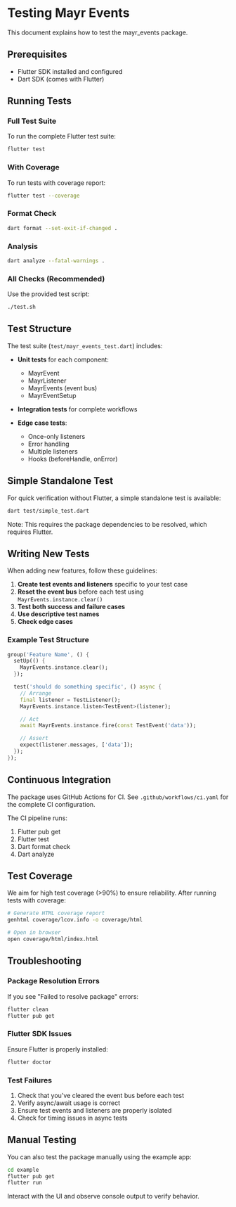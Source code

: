 # Testing Mayr Events

This document explains how to test the mayr_events package.

## Prerequisites

- Flutter SDK installed and configured
- Dart SDK (comes with Flutter)

## Running Tests

### Full Test Suite

To run the complete Flutter test suite:

```bash
flutter test
```

### With Coverage

To run tests with coverage report:

```bash
flutter test --coverage
```

### Format Check

```bash
dart format --set-exit-if-changed .
```

### Analysis

```bash
dart analyze --fatal-warnings .
```

### All Checks (Recommended)

Use the provided test script:

```bash
./test.sh
```

## Test Structure

The test suite (`test/mayr_events_test.dart`) includes:

- **Unit tests** for each component:
  - MayrEvent
  - MayrListener
  - MayrEvents (event bus)
  - MayrEventSetup

- **Integration tests** for complete workflows

- **Edge case tests**:
  - Once-only listeners
  - Error handling
  - Multiple listeners
  - Hooks (beforeHandle, onError)

## Simple Standalone Test

For quick verification without Flutter, a simple standalone test is available:

```bash
dart test/simple_test.dart
```

Note: This requires the package dependencies to be resolved, which requires Flutter.

## Writing New Tests

When adding new features, follow these guidelines:

1. **Create test events and listeners** specific to your test case
2. **Reset the event bus** before each test using `MayrEvents.instance.clear()`
3. **Test both success and failure cases**
4. **Use descriptive test names**
5. **Check edge cases**

### Example Test Structure

```dart
group('Feature Name', () {
  setUp(() {
    MayrEvents.instance.clear();
  });

  test('should do something specific', () async {
    // Arrange
    final listener = TestListener();
    MayrEvents.instance.listen<TestEvent>(listener);

    // Act
    await MayrEvents.instance.fire(const TestEvent('data'));

    // Assert
    expect(listener.messages, ['data']);
  });
});
```

## Continuous Integration

The package uses GitHub Actions for CI. See `.github/workflows/ci.yaml` for the complete CI configuration.

The CI pipeline runs:
1. Flutter pub get
2. Flutter test
3. Dart format check
4. Dart analyze

## Test Coverage

We aim for high test coverage (>90%) to ensure reliability. After running tests with coverage:

```bash
# Generate HTML coverage report
genhtml coverage/lcov.info -o coverage/html

# Open in browser
open coverage/html/index.html
```

## Troubleshooting

### Package Resolution Errors

If you see "Failed to resolve package" errors:

```bash
flutter clean
flutter pub get
```

### Flutter SDK Issues

Ensure Flutter is properly installed:

```bash
flutter doctor
```

### Test Failures

1. Check that you've cleared the event bus before each test
2. Verify async/await usage is correct
3. Ensure test events and listeners are properly isolated
4. Check for timing issues in async tests

## Manual Testing

You can also test the package manually using the example app:

```bash
cd example
flutter pub get
flutter run
```

Interact with the UI and observe console output to verify behavior.
